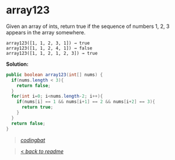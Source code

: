 # array123

Given an array of ints, return true if the sequence of numbers 1, 2, 3 appears in the array somewhere.

```
array123([1, 1, 2, 3, 1]) → true
array123([1, 1, 2, 4, 1]) → false
array123([1, 1, 2, 1, 2, 3]) → true
```

**Solution:**

```java
public boolean array123(int[] nums) {
  if(nums.length < 3){
    return false;
  }
  for(int i=0; i<nums.length-2; i++){
    if(nums[i] == 1 && nums[i+1] == 2 && nums[i+2] == 3){
      return true;
    }
  }
  return false;
}
```

> _[codingbat](http://codingbat.com/prob/p136041)_

> [< _back to readme_](/README.md)